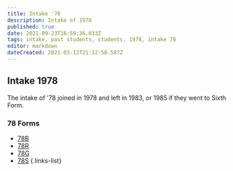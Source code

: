 ```yaml
---
title: Intake '78
description: Intake of 1978
published: true
date: 2021-09-23T16:59:36.033Z
tags: intake, past students, students, 1978, intake 78
editor: markdown
dateCreated: 2021-03-13T21:12:50.587Z
---
```


## Intake 1978
The intake of '78 joined in 1978 and left in 1983, or 1985 if they went to Sixth Form.

### 78 Forms
- [78B](/students/past/intake-78/b)
- [78R](/students/past/intake-78/r)
- [78G](/students/past/intake-78/g)
- [78S](/students/past/intake-78/s)
{.links-list}
